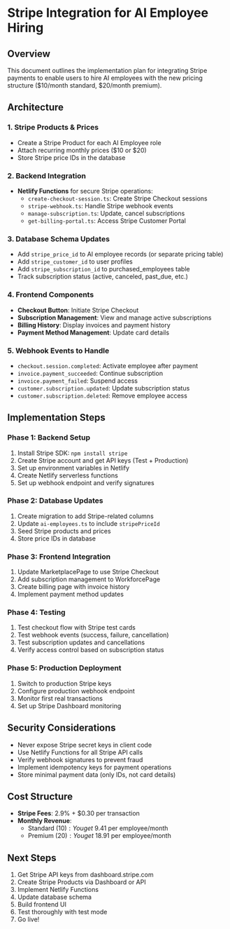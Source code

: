 # Stripe Integration for AI Employee Hiring

## Overview
This document outlines the implementation plan for integrating Stripe payments to enable users to hire AI employees with the new pricing structure ($10/month standard, $20/month premium).

## Architecture

### 1. Stripe Products & Prices
- Create a Stripe Product for each AI Employee role
- Attach recurring monthly prices ($10 or $20)
- Store Stripe price IDs in the database

### 2. Backend Integration
- **Netlify Functions** for secure Stripe operations:
  - `create-checkout-session.ts`: Create Stripe Checkout sessions
  - `stripe-webhook.ts`: Handle Stripe webhook events
  - `manage-subscription.ts`: Update, cancel subscriptions
  - `get-billing-portal.ts`: Access Stripe Customer Portal

### 3. Database Schema Updates
- Add `stripe_price_id` to AI employee records (or separate pricing table)
- Add `stripe_customer_id` to user profiles
- Add `stripe_subscription_id` to purchased_employees table
- Track subscription status (active, canceled, past_due, etc.)

### 4. Frontend Components
- **Checkout Button**: Initiate Stripe Checkout
- **Subscription Management**: View and manage active subscriptions
- **Billing History**: Display invoices and payment history
- **Payment Method Management**: Update card details

### 5. Webhook Events to Handle
- `checkout.session.completed`: Activate employee after payment
- `invoice.payment_succeeded`: Continue subscription
- `invoice.payment_failed`: Suspend access
- `customer.subscription.updated`: Update subscription status
- `customer.subscription.deleted`: Remove employee access

## Implementation Steps

### Phase 1: Backend Setup
1. Install Stripe SDK: `npm install stripe`
2. Create Stripe account and get API keys (Test + Production)
3. Set up environment variables in Netlify
4. Create Netlify serverless functions
5. Set up webhook endpoint and verify signatures

### Phase 2: Database Updates
1. Create migration to add Stripe-related columns
2. Update `ai-employees.ts` to include `stripePriceId`
3. Seed Stripe products and prices
4. Store price IDs in database

### Phase 3: Frontend Integration
1. Update MarketplacePage to use Stripe Checkout
2. Add subscription management to WorkforcePage
3. Create billing page with invoice history
4. Implement payment method updates

### Phase 4: Testing
1. Test checkout flow with Stripe test cards
2. Test webhook events (success, failure, cancellation)
3. Test subscription updates and cancellations
4. Verify access control based on subscription status

### Phase 5: Production Deployment
1. Switch to production Stripe keys
2. Configure production webhook endpoint
3. Monitor first real transactions
4. Set up Stripe Dashboard monitoring

## Security Considerations
- Never expose Stripe secret keys in client code
- Use Netlify Functions for all Stripe API calls
- Verify webhook signatures to prevent fraud
- Implement idempotency keys for payment operations
- Store minimal payment data (only IDs, not card details)

## Cost Structure
- **Stripe Fees**: 2.9% + $0.30 per transaction
- **Monthly Revenue**: 
  - Standard ($10): You get ~$9.41 per employee/month
  - Premium ($20): You get ~$18.91 per employee/month

## Next Steps
1. Get Stripe API keys from dashboard.stripe.com
2. Create Stripe Products via Dashboard or API
3. Implement Netlify Functions
4. Update database schema
5. Build frontend UI
6. Test thoroughly with test mode
7. Go live!

